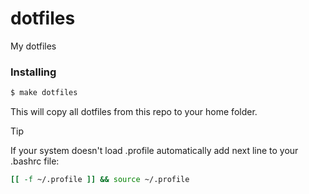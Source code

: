 # dotfiles
My dotfiles

### Installing

```bash
$ make dotfiles
```
This will copy all dotfiles from this repo to your home folder.


> [!TIP]
> If your system doesn't load .profile automatically add next line to your .bashrc file:

```bash
[[ -f ~/.profile ]] && source ~/.profile
```
